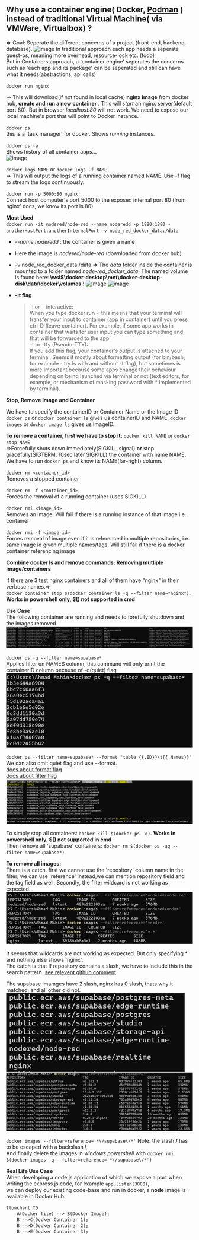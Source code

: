 ## Why use a container engine( Docker, [Podman](https://docs.podman.io/en/latest/index.html) ) **instead of** traditional Virtual Machine( via VMWare, Virtualbox) ?
**=>**
Goal: Seperate the different concerns of a project (front-end, backend, database).
![image](https://github.com/user-attachments/assets/27d67b70-8ccb-48b4-8767-bd5536cf4a05)
In traditional approach each app needs a seperate guest-os, meaning more overhead, resource-lock etc. (todo) <br>
But in Containers approach, a 'container engine' seperates the concerns such as 'each app and its package' can be seperated and still can have what it needs(abstractions, api calls)



`docker run nginx`

=> This will download(if not found in local cache) **nginx image** from docker hub, **create and run a new container** . This will _start_ an nginx server(default port 80). But in browser _localhost:80_ will not work. We need to expose our local machine's port that will point to Docker instance.

`docker ps`  
this is a 'task manager' for docker. Shows _running_ instances.

`docker ps -a`  
Shows history of all container apps...  
![image](https://github.com/user-attachments/assets/38e4af3b-4b6f-4acc-b7ec-1561be5864c2)

`docker logs NAME` or `docker logs -f NAME`  
=> This will output the logs of a running container named NAME. Use -f flag to stream the logs continuously.

`docker run -p 5000:80 nginx`  
Connect host computer's port 5000 to the exposed internal port 80 (from nginx' docs, we know its port is 80)

**Most Used**  
`docker run -it nodered/node-red --name noderedd -p 1880:1880 -anotherHostPort:anotherInternalPort -v node_red_docker_data:/data  `  
- _--name noderedd_ : the container is given a name
- Here the image is _nodered/node-red_ (downloaded from docker hub)
- -v node_red_docker_data:/data => The _data_ folder inside the container is mounted to a folder named _node-red_docker_data_. The named volume is found here: **\\wsl$\docker-desktop\mnt\docker-desktop-disk\data\docker\volumes** !
![image](https://github.com/user-attachments/assets/7007e1ff-2d05-4313-9bac-5ce1c73f4751)
![image](https://github.com/user-attachments/assets/e782b65e-1ee6-4d73-af00-2bbdaff405d1)  

- **-it flag**
    >-i or --interactive:  
    When you type docker run -i this means that your terminal will transfer your input to container (app in container) until you press ctrl-D (leave container). For example, if some app works in container that waits for user input you can type something and that will be forwarded to the app.  
    -t or -tty (Pseudo-TTY):  
    If you add this flag, your container's output is attached to your terminal. Seems it mostly about formatting output (for bin/bash, for example - try ls with and without -t flag), but sometimes is more important because some apps change their behaviour depending on being launched via terminal or not (text editors, for example, or mechanism of masking password with * implemented by terminal).  

**Stop, Remove Image and Container**  

We have to specify the containerID or Container Name or the Image ID
`docker ps` or `docker container ls` gives us containerID and NAME. 
`docker images` or `docker image ls` gives us ImageID.

**To remove a container, first we have to stop it:**
`docker kill NAME` or `docker stop NAME`  
=>Forcefully shuts down Immediately(SIGKILL signal) **or** stop gracefully(SIGTERM, 10sec later SIGKILL) the container with name NAME.
We have to run `docker ps` and know its NAME(far-right) column.  
 
`docker rm <container_id>`  
Removes a stopped container

`docker rm -f <container_id>`  
Forces the removal of a running container (uses SIGKILL)

`docker rmi <image_id>`  
Removes an image. Will fail if there is a running instance of that image i.e. container

`docker rmi -f <image_id>`  
Forces removal of image even if it is referenced in multiple repositories, i.e. same image id given multiple names/tags. Will still fail if there is a docker container referencing image  

  
**Combine docker ls and remove commands: Removing mutliple image/containers**

if there are 3 test nginx containers and all of them have "nginx" in their verbose names.=>  
`docker container stop $(docker container ls -q --filter name=*nginx*)`. **Works in powershell only, $() not supported in cmd**  

**Use Case**  
The following container are running and needs to forefully shutdown and the images removed.
![`docker ps` output](./media%20assets/image-1.png)

`docker ps -q --filter name=supabase*`  
Applies filter on NAMES column, this command will only print the containerID column because of -q(quiet) flag
![docker ps filter](./media%20assets/image-2.png)

`docker ps --filter name=supabase* --format "table {{.ID}}\t{{.Names}}"`  
We can also omit quiet flag and use --format.  
[docs about format flag](https://docs.docker.com/engine/cli/formatting/#json)  
[docs about filter flag](https://docs.docker.com/reference/cli/docker/container/ls/#filter)  
![docker ps filter show name](./media%20assets/image-3.png)


To simply stop all containers: `docker kill $(docker ps -q)`. **Works in powershell only, \$() not supported in cmd**  
Then remove all 'supabase' containers: `docker rm $(docker ps -aq --filter name=supabase*)`  
  

**To remove all images:**  
There is a catch. first we cannot use the 'repository' column name in the filter, we can use 'reference' instead,we can mention repository field and the tag field as well. Secondly, the filter wildcard is not working as expected...  
![docker images filter](./media%20assets/image-4.png)

It seems that wildcards are not working as expected. But only specifying * and nothing else shows 'nginx'.  
The catch is that if repository contains a slash, we have to include this in the search pattern. [see relevent github comment](https://github.com/docker/cli/issues/1332#issuecomment-441082261)

The supabase imamges have 2 slash, nginx has 0 slash, thats why it matched, and all other did not.  
![slash in image repo column](./media%20assets/image-5.png)  
![docker iamge filter 2](./media%20assets/image-6.png)

`docker images --filter=reference='*\/supabase\/*'` Note: the slash **/** has to be escaped with a backslash **\\**  
And finally delete the images in _windows powershell_ with `docker rmi $(docker images -q --filter=reference='*\/supabase\/*')`


**Real Life Use Case**  
When developing a node.js application of which we expose a port when writing the express.js code, for example `app.listen(3000)`,  
we can deploy our existing code-base and run in docker, a **node** image is available in Docker Hub.

```mermaid
flowchart TD
    A(Docker file) --> B(Docker Image);
    B -->C(Docker Container 1);
    B -->D(Docker Container 2);
    B -->E(Docker Container 3);

```
